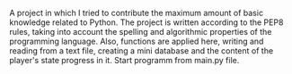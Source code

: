A project in which I tried to contribute the maximum amount of basic knowledge related to Python.
The project is written according to the PEP8 rules, taking into account the spelling and algorithmic properties of the programming language. 
Also, functions are applied here, writing and reading from a text file, creating a mini database and the content of the player's state progress in it.
Start programm from main.py file.
